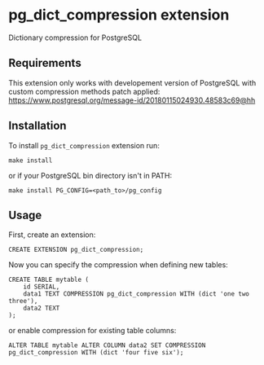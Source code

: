 # pg_dict_compression extension

Dictionary compression for PostgreSQL

## Requirements

This extension only works with developement version of PostgreSQL with custom compression methods patch applied:
https://www.postgresql.org/message-id/20180115024930.48583c69@hh

## Installation

To install `pg_dict_compression` extension run:

```
make install
```

or if your PostgreSQL bin directory isn't in PATH:

```
make install PG_CONFIG=<path_to>/pg_config
```

## Usage

First, create an extension:

```
CREATE EXTENSION pg_dict_compression;
```

Now you can specify the compression when defining new tables:

```
CREATE TABLE mytable (
	id SERIAL,
	data1 TEXT COMPRESSION pg_dict_compression WITH (dict 'one two three'),
	data2 TEXT
);
```

or enable compression for existing table columns:

```
ALTER TABLE mytable ALTER COLUMN data2 SET COMPRESSION pg_dict_compression WITH (dict 'four five six');
```
